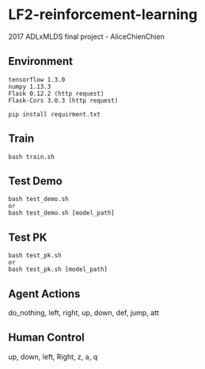# LF2-reinforcement-learning
2017 ADLxMLDS final project - AliceChienChien

## Environment
```
tensorflow 1.3.0
numpy 1.13.3
Flask 0.12.2 (http request)
Flask-Cors 3.0.3 (http request)

pip install requirment.txt
```

## Train
```
bash train.sh
```

## Test Demo
```
bash test_demo.sh
or
bash test_demo.sh [model_path]
```

## Test PK
```
bash test_pk.sh
or
bash test_pk.sh [model_path]
```

## Agent Actions
do_nothing, left, right, up, down, def, jump, att

## Human Control
up, down, left, Right, z, a, q